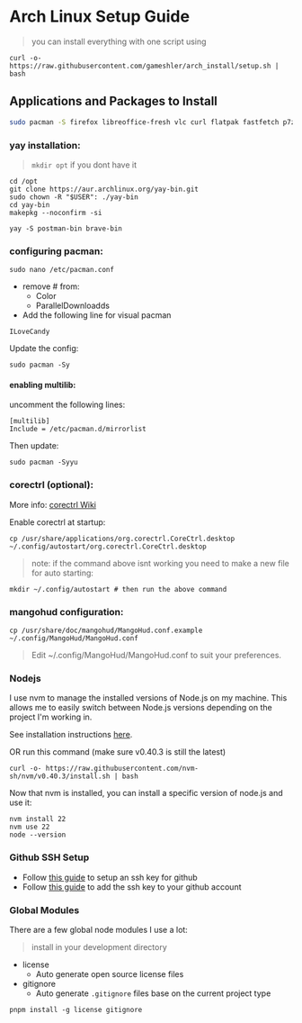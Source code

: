 # Arch Linux Setup Guide

> you can install everything with one script using

```
curl -o- https://raw.githubusercontent.com/gameshler/arch_install/setup.sh | bash

```

## Applications and Packages to Install

```bash
sudo pacman -S firefox libreoffice-fresh vlc curl flatpak fastfetch p7zip unrar tar rsync exfat-utils fuse-exfat flac jdk-openjdk gimp steam vulkan-radeon lib32-vulkan-radeon base-devel kate mangohud lib32-mangohud corectrl openssh dolphin telegram-desktop discord visual-studio-code-bin --needed --noconfirm
```

### yay installation:

> `mkdir opt` if you dont have it

```
cd /opt
git clone https://aur.archlinux.org/yay-bin.git
sudo chown -R "$USER": ./yay-bin
cd yay-bin
makepkg --noconfirm -si
```

```
yay -S postman-bin brave-bin
```

### configuring pacman:

```
sudo nano /etc/pacman.conf
```

- remove # from:
  - Color
  - ParallelDownloadds
- Add the following line for visual pacman

```
ILoveCandy
```

Update the config:

```
sudo pacman -Sy
```

#### enabling multilib:

uncomment the following lines:

```
[multilib]
Include = /etc/pacman.d/mirrorlist

```

Then update:

```
sudo pacman -Syyu
```

### corectrl (optional):

More info: [corectrl Wiki](https://gitlab.com/corectrl/corectrl/-/wikis/Setup)

Enable corectrl at startup:

```
cp /usr/share/applications/org.corectrl.CoreCtrl.desktop ~/.config/autostart/org.corectrl.CoreCtrl.desktop
```

> note: if the command above isnt working you need to make a new file for auto starting:

```
mkdir ~/.config/autostart # then run the above command
```

### mangohud configuration:

```
cp /usr/share/doc/mangohud/MangoHud.conf.example ~/.config/MangoHud/MangoHud.conf

```

> Edit ~/.config/MangoHud/MangoHud.conf to suit your preferences.

### Nodejs

I use nvm to manage the installed versions of Node.js on my machine. This allows me to easily switch between Node.js versions depending on the project I'm working in.

See installation instructions [here](https://github.com/nvm-sh/nvm#installing-and-updating).

OR run this command (make sure v0.40.3 is still the latest)

```
curl -o- https://raw.githubusercontent.com/nvm-sh/nvm/v0.40.3/install.sh | bash
```

Now that nvm is installed, you can install a specific version of node.js and use it:

```
nvm install 22
nvm use 22
node --version
```

### Github SSH Setup

- Follow [this guide](https://docs.github.com/en/authentication/connecting-to-github-with-ssh/generating-a-new-ssh-key-and-adding-it-to-the-ssh-agent) to setup an ssh key for github
- Follow [this guide](https://docs.github.com/en/authentication/connecting-to-github-with-ssh/adding-a-new-ssh-key-to-your-github-account) to add the ssh key to your github account

### Global Modules

There are a few global node modules I use a lot:

> install in your development directory

- license
  - Auto generate open source license files
- gitignore
  - Auto generate `.gitignore` files base on the current project type

```
pnpm install -g license gitignore
```
